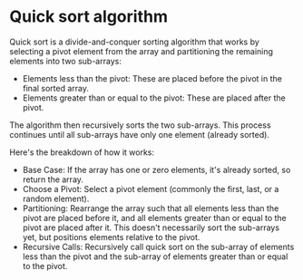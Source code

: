 # Quick sort algorithm

Quick sort is a divide-and-conquer sorting algorithm that works by selecting a pivot element from the array and partitioning the remaining elements into two sub-arrays:

- Elements less than the pivot: These are placed before the pivot in the final sorted array.
- Elements greater than or equal to the pivot: These are placed after the pivot.

The algorithm then recursively sorts the two sub-arrays. This process continues until all sub-arrays have only one element (already sorted).

Here's the breakdown of how it works:

- Base Case: If the array has one or zero elements, it's already sorted, so return the array.
- Choose a Pivot: Select a pivot element (commonly the first, last, or a random element).
- Partitioning: Rearrange the array such that all elements less than the pivot are placed before it, and all elements greater than or equal to the pivot are placed after it. This doesn't necessarily sort the sub-arrays yet, but positions elements relative to the pivot.
- Recursive Calls: Recursively call quick sort on the sub-array of elements less than the pivot and the sub-array of elements greater than or equal to the pivot.
